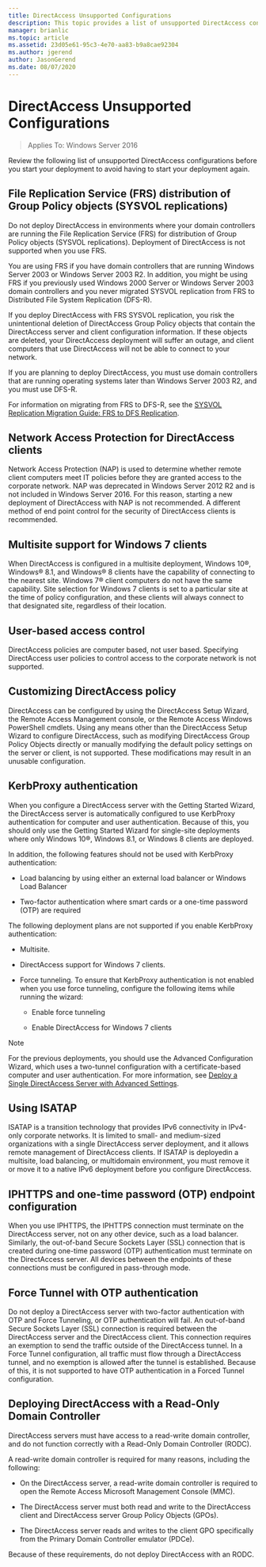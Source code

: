 ```yaml
---
title: DirectAccess Unsupported Configurations
description: This topic provides a list of unsupported DirectAccess configurations in Windows Server 2016.
manager: brianlic
ms.topic: article
ms.assetid: 23d05e61-95c3-4e70-aa83-b9a8cae92304
ms.author: jgerend
author: JasonGerend
ms.date: 08/07/2020
---
```

# DirectAccess Unsupported Configurations

>Applies To: Windows Server 2016

Review the following list of unsupported DirectAccess configurations before you start your deployment to avoid having to start your deployment again.

## <a name="bkmk_frs"></a>File Replication Service (FRS) distribution of Group Policy objects (SYSVOL replications)
Do not deploy DirectAccess in environments where your domain controllers are running the File Replication Service (FRS) for distribution of Group Policy objects (SYSVOL replications). Deployment of DirectAccess is not supported when you use FRS.

You are using FRS if you have domain controllers that are running Windows Server 2003 or Windows Server 2003 R2. In addition, you might be using FRS if you previously used Windows 2000 Server or Windows Server 2003 domain controllers and you never migrated SYSVOL replication from FRS to Distributed File System Replication (DFS-R).

If you deploy DirectAccess with FRS SYSVOL replication, you risk the unintentional deletion of DirectAccess Group Policy objects that contain the DirectAccess server and client configuration information. If these objects are deleted, your DirectAccess deployment will suffer an outage, and client computers that use DirectAccess will not be able to connect to your network.

If you are planning to deploy DirectAccess, you must use domain controllers that are running operating systems later than Windows Server 2003 R2, and you must use DFS-R.

For information on migrating from FRS to DFS-R, see the [SYSVOL Replication Migration Guide: FRS to DFS Replication](../../../storage/dfs-replication/migrate-sysvol-to-dfsr.md).

## <a name="bkmk_nap"></a>Network Access Protection for DirectAccess clients
Network Access Protection (NAP) is used to determine whether remote client computers meet IT policies before they are granted access to the corporate network. NAP was deprecated in Windows Server 2012 R2 and is not included in Windows Server 2016. For this reason, starting a new deployment of DirectAccess with NAP is not recommended. A different method of end point control for the security of DirectAccess clients is recommended.

## <a name="bkmk_multi"></a>Multisite support for Windows 7 clients
When DirectAccess is configured in a multisite deployment, Windows 10&reg;, Windows&reg; 8.1, and Windows&reg; 8 clients have the capability of connecting to the nearest site.  Windows 7&reg;  client computers do not have the same capability. Site selection for  Windows 7  clients is set to a particular site at the time of policy configuration, and these clients will always connect to that designated site, regardless of their location.

## <a name="bkmk_user"></a>User-based access control
DirectAccess policies are computer based, not user based. Specifying DirectAccess user policies to control access to the corporate network is not supported.

## <a name="bkmk_policy"></a>Customizing DirectAccess policy
DirectAccess can be configured by using the DirectAccess Setup Wizard, the Remote Access Management console, or the Remote Access Windows PowerShell cmdlets. Using any means other than the DirectAccess Setup Wizard to configure DirectAccess, such as modifying DirectAccess Group Policy Objects directly or manually modifying the default policy settings on the server or client, is not supported. These modifications may result in an unusable configuration.

## <a name="bkmk_kerb"></a>KerbProxy authentication
When you configure a DirectAccess server with the Getting Started Wizard, the DirectAccess server is automatically configured to use KerbProxy authentication for computer and user authentication. Because of this, you should only use the Getting Started Wizard for single-site deployments where only Windows 10&reg;, Windows 8.1, or Windows 8 clients are deployed.

In addition, the following features should not be used with KerbProxy authentication:

-   Load balancing by using either an external load balancer or Windows Load
    Balancer

-   Two-factor authentication where smart cards or a one-time password (OTP) are required

The following deployment plans are not supported if you enable KerbProxy authentication:

-   Multisite.

-   DirectAccess support for  Windows 7  clients.

-   Force tunneling. To ensure that KerbProxy authentication is not enabled when you use force tunneling, configure the following items while running the wizard:

    -   Enable force tunneling

    -   Enable DirectAccess for  Windows 7  clients

> [!NOTE]
> For the previous deployments, you should use the Advanced Configuration Wizard, which uses a two-tunnel configuration with a certificate-based computer and user authentication. For more information, see [Deploy a Single DirectAccess Server with Advanced Settings](../../remote-access/directaccess/single-server-advanced/Deploy-a-Single-DirectAccess-Server-with-Advanced-Settings.md).

## <a name="bkmk_isa"></a>Using ISATAP
ISATAP is a transition technology that provides IPv6 connectivity in IPv4-only corporate networks. It is limited to small- and medium-sized organizations with a single DirectAccess server deployment, and it allows remote management of DirectAccess clients. If ISATAP is deployedin a multisite, load balancing, or multidomain environment, you must remove it or move it to a native IPv6 deployment before you configure DirectAccess.

## <a name="bkmk_iphttps"></a>IPHTTPS and one-time password (OTP) endpoint configuration
When you use IPHTTPS, the IPHTTPS connection must terminate on the DirectAccess server, not on any other device, such as a load balancer. Similarly, the out-of-band Secure Sockets Layer (SSL) connection that is created during one-time password (OTP) authentication must terminate on the DirectAccess server. All devices between the endpoints of these connections must be configured in pass-through mode.

## <a name="bkmk_ft"></a>Force Tunnel with OTP authentication
Do not deploy a DirectAccess server with two-factor authentication with OTP and Force Tunneling, or OTP authentication will fail. An out-of-band Secure Sockets Layer (SSL) connection is required between the DirectAccess server and the DirectAccess client. This connection requires an exemption to send the traffic outside of the DirectAccess tunnel. In a Force Tunnel configuration, all traffic must flow through a DirectAccess tunnel, and no exemption is allowed after the tunnel is established. Because of this, it is not supported to have OTP authentication in a Forced Tunnel configuration.

## <a name="bkmk_rodc"></a>Deploying DirectAccess with a Read-Only Domain Controller
DirectAccess servers must have access to a read-write domain controller, and do not function correctly with a Read-Only Domain Controller (RODC).

A read-write domain controller is required for many reasons, including the following:

-   On the DirectAccess server, a read-write domain controller is required to open the Remote Access Microsoft Management Console (MMC).

-   The DirectAccess server must both read and write to the DirectAccess client and DirectAccess server Group Policy Objects (GPOs).

-   The DirectAccess server reads and writes to the client GPO specifically from the Primary Domain Controller emulator (PDCe).

Because of these requirements, do not deploy DirectAccess with an RODC.

